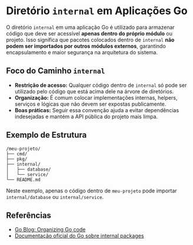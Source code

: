 # Diretório `internal` em Aplicações Go

O diretório `internal` em uma aplicação Go é utilizado para armazenar código que deve ser acessível **apenas dentro do próprio módulo** ou projeto. Isso significa que pacotes colocados dentro de `internal` **não podem ser importados por outros módulos externos**, garantindo encapsulamento e maior segurança na arquitetura do sistema.

## Foco do Caminho `internal`

- **Restrição de acesso:** Qualquer código dentro de `internal` só pode ser utilizado pelo código que está acima dele na árvore de diretórios.
- **Organização:** É comum colocar implementações internas, helpers, serviços e lógicas que não devem ser expostas publicamente.
- **Boas práticas:** Seguir essa convenção ajuda a evitar dependências indesejadas e mantém a API pública do projeto mais limpa.

## Exemplo de Estrutura

```
/meu-projeto/
├── cmd/
├── pkg/
├── internal/
│   ├── database/
│   └── service/
└── README.md
```

Neste exemplo, apenas o código dentro de `meu-projeto` pode importar `internal/database` ou `internal/service`.

## Referências

- [Go Blog: Organizing Go code](https://blog.golang.org/organizing-go-code)
- [Documentação oficial do Go sobre internal packages](https://golang.org/doc/go1.4#internalpackages)